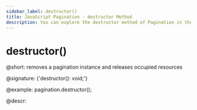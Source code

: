 ```yaml
---
sidebar_label: destructor()
title: JavaScript Pagination - destructor Method 
description: You can explore the destructor method of Pagination in the documentation of the DHTMLX JavaScript UI library. Browse developer guides and API reference, try out code examples and live demos, and download a free 30-day evaluation version of DHTMLX Suite.
---
```


# destructor()

@short: removes a pagination instance and releases occupied resources

@signature: {'destructor(): void;'}

@example:
pagination.destructor();

@descr:
